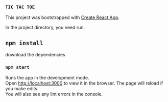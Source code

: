 ### `TIC TAC TOE`

This project was bootstrapped with [Create React App](https://github.com/facebook/create-react-app).

In the project directory, you need run:

## `npm install`

download the dependencies

### `npm start`

Runs the app in the development mode.<br />
Open [http://localhost:3000](http://localhost:3000) to view it in the browser.
The page will reload if you make edits.<br />
You will also see any lint errors in the console.
